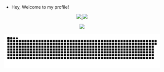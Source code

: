 - Hey, Welcome to my profile!
<div align="center">
  <a href="https://github.com/Guilherme-K-Santos">
  <img height="140em" src="https://github-readme-stats.vercel.app/api?username=Guilherme-K-Santos&show_icons=true&theme=synthwave&include_all_commits=true&count_private=true"/>
  <img height="140em" src="https://github-readme-stats.vercel.app/api/top-langs/?username=Guilherme-K-Santos&layout=compact&langs_count=7&theme=dark"/>
  
   <a href = "mailto:guifocassio1@gmail.com"><img src="https://img.shields.io/badge/-Gmail-%23333?style=for-the-badge&logo=gmail&logoColor=white" target="_blank"></a>

 ![Snake animation](https://github.com/Guilherme-K-Santos/Guilherme-K-Santos/blob/output/github-contribution-grid-snake.svg)
